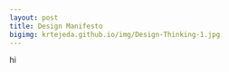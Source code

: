 ```yaml
---
layout: post
title: Design Manifesto
bigimg: krtejeda.github.io/img/Design-Thinking-1.jpg
---
```


hi
